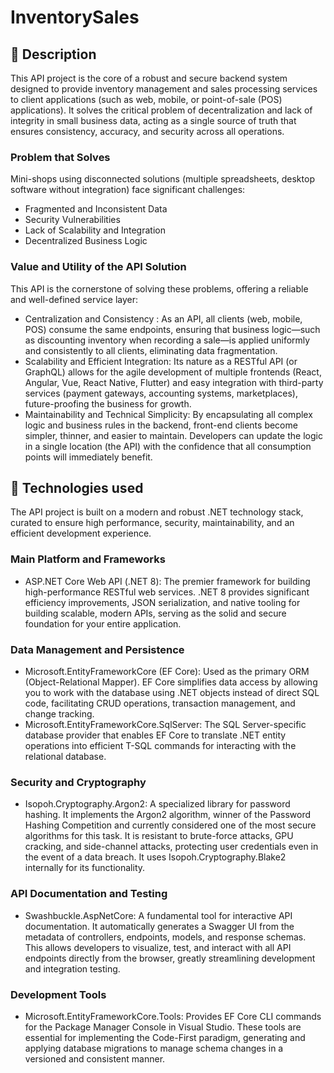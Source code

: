 # InventorySales
## 📌 Description
This API project is the core of a robust and secure backend system designed to provide inventory management and sales processing services to client applications (such as web, mobile, or point-of-sale (POS) applications). It solves the critical problem of decentralization and lack of integrity in small business data, acting as a single source of truth that ensures consistency, accuracy, and security across all operations.
### Problem that Solves
Mini-shops using disconnected solutions (multiple spreadsheets, desktop software without integration) face significant challenges:
- Fragmented and Inconsistent Data
- Security Vulnerabilities
- Lack of Scalability and Integration
- Decentralized Business Logic
### Value and Utility of the API Solution
This API is the cornerstone of solving these problems, offering a reliable and well-defined service layer:
-  Centralization and Consistency : As an API, all clients (web, mobile, POS) consume the same endpoints, ensuring that business logic—such as discounting inventory when recording a sale—is applied uniformly and consistently to all clients, eliminating data fragmentation.
- Scalability and Efficient Integration: Its nature as a RESTful API (or GraphQL) allows for the agile development of multiple frontends (React, Angular, Vue, React Native, Flutter) and easy integration with third-party services (payment gateways, accounting systems, marketplaces), future-proofing the business for growth.
- Maintainability and Technical Simplicity: By encapsulating all complex logic and business rules in the backend, front-end clients become simpler, thinner, and easier to maintain. Developers can update the logic in a single location (the API) with the confidence that all consumption points will immediately benefit.
## 🚀 Technologies used
The API project is built on a modern and robust .NET technology stack, curated to ensure high performance, security, maintainability, and an efficient development experience.
### Main Platform and Frameworks
- ASP.NET Core Web API (.NET 8): The premier framework for building high-performance RESTful web services. .NET 8 provides significant efficiency improvements, JSON serialization, and native tooling for building scalable, modern APIs, serving as the solid and secure foundation for your entire application.
### Data Management and Persistence
- Microsoft.EntityFrameworkCore (EF Core): Used as the primary ORM (Object-Relational Mapper). EF Core simplifies data access by allowing you to work with the database using .NET objects instead of direct SQL code, facilitating CRUD operations, transaction management, and change tracking.
- Microsoft.EntityFrameworkCore.SqlServer: The SQL Server-specific database provider that enables EF Core to translate .NET entity operations into efficient T-SQL commands for interacting with the relational database.
### Security and Cryptography
- Isopoh.Cryptography.Argon2: A specialized library for password hashing. It implements the Argon2 algorithm, winner of the Password Hashing Competition and currently considered one of the most secure algorithms for this task. It is resistant to brute-force attacks, GPU cracking, and side-channel attacks, protecting user credentials even in the event of a data breach. It uses Isopoh.Cryptography.Blake2 internally for its functionality.
### API Documentation and Testing
- Swashbuckle.AspNetCore: A fundamental tool for interactive API documentation. It automatically generates a Swagger UI from the metadata of controllers, endpoints, models, and response schemas. This allows developers to visualize, test, and interact with all API endpoints directly from the browser, greatly streamlining development and integration testing.
### Development Tools
- Microsoft.EntityFrameworkCore.Tools: Provides EF Core CLI commands for the Package Manager Console in Visual Studio. These tools are essential for implementing the Code-First paradigm, generating and applying database migrations to manage schema changes in a versioned and consistent manner.
